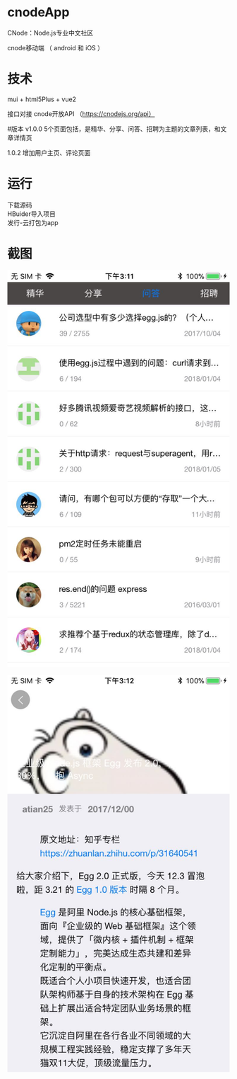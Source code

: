# cnodeApp

CNode：Node.js专业中文社区

cnode移动端 （ android 和 iOS ）

# 技术

mui + html5Plus + vue2

接口对接 cnode开放API  （https://cnodejs.org/api）

#版本
v1.0.0
5个页面包括，是精华、分享、问答、招聘为主题的文章列表，和文章详情页  

1.0.2 增加用户主页、评论页面

# 运行
 下载源码  
 HBuider导入项目  
 发行-云打包为app

# 截图


![列表页面](https://github.com/ITch8/cnodeApp/blob/master/net_img/1.jpg)


![详情页面](https://github.com/ITch8/cnodeApp/blob/master/net_img/2.jpg)

